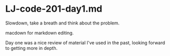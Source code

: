 # LJ-code-201-day1.md

Slowdown, take a breath and think about the problem.

macdown for markdown editing.

Day one was a nice review of material I've used in the past, looking forward to getting more in depth.
